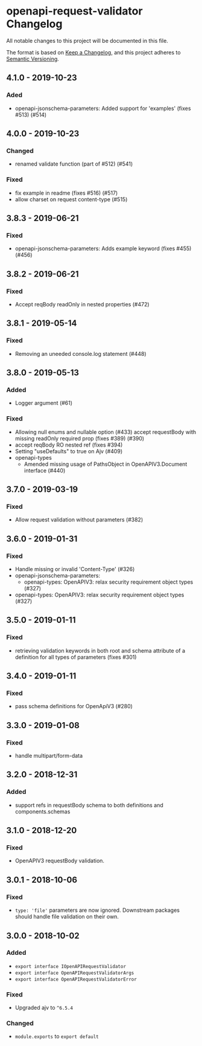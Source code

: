 # openapi-request-validator Changelog
All notable changes to this project will be documented in this file.

The format is based on [Keep a Changelog](https://keepachangelog.com/en/1.0.0/),
and this project adheres to [Semantic Versioning](https://semver.org/spec/v2.0.0.html).

## 4.1.0 - 2019-10-23
### Aded
- openapi-jsonschema-parameters: Added support for 'examples' (fixes #513) (#514)

## 4.0.0 - 2019-10-23
### Changed
- renamed validate function (part of #512) (#541)

### Fixed
- fix example in readme (fixes #516) (#517)
- allow charset on request content-type (#515)

## 3.8.3 - 2019-06-21
### Fixed
- openapi-jsonschema-parameters: Adds example keyword (fixes #455) (#456)

## 3.8.2 - 2019-06-21
### Fixed
- Accept reqBody readOnly in nested properties (#472)

## 3.8.1 - 2019-05-14
### Fixed
- Removing an uneeded console.log statement (#448)

## 3.8.0 - 2019-05-13
### Added
- Logger argument (#61)

### Fixed
- Allowing null enums and nullable option (#433)
accept requestBody with missing readOnly required prop (fixes #389) (#390)
- accept reqBody RO nested ref (fixes #394)
- Setting "useDefaults" to true on Ajv (#409)
- openapi-types
  - Amended missing usage of PathsObject in OpenAPIV3.Document interface (#440)

## 3.7.0 - 2019-03-19
### Fixed
- Allow request validation without parameters (#382)

## 3.6.0 - 2019-01-31
### Fixed
- Handle missing or invalid 'Content-Type' (#326)
- openapi-jsonschema-parameters:
  - openapi-types: OpenAPIV3: relax security requirement object types (#327)
- openapi-types: OpenAPIV3: relax security requirement object types (#327)

## 3.5.0 - 2019-01-11
### Fixed
- retrieving validation keywords in both root and schema attribute of a definition for all types of parameters (fixes #301)

## 3.4.0 - 2019-01-11
### Fixed
- pass schema definitions for OpenApiV3 (#280)

## 3.3.0 - 2019-01-08
### Fixed
- handle multipart/form-data

## 3.2.0 - 2018-12-31
### Added
- support refs in requestBody schema to both definitions and components.schemas

## 3.1.0 - 2018-12-20
### Fixed
- OpenAPIV3 requestBody validation.

## 3.0.1 - 2018-10-06
### Fixed
- `type: 'file'` parameters are now ignored.  Downstream packages should handle
  file validation on their own.

## 3.0.0 - 2018-10-02
### Added
- `export interface IOpenAPIRequestValidator`
- `export interface OpenAPIRequestValidatorArgs`
- `export interface OpenAPIRequestValidatorError`

### Fixed
- Upgraded ajv to `^6.5.4`

### Changed
- `module.exports` to `export default`
